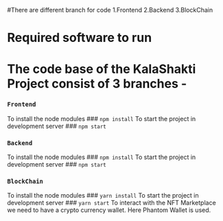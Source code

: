 #There are different branch for code 
1.Frontend
2.Backend
3.BlockChain
# Required software to run 


# The code base of the KalaShakti Project consist of 3 branches -

### `Frontend`

To install the node modules ### `npm install`
To start the project in development server ### `npm start`

### `Backend`

To install the node modules ### `npm install`
To start the project in development server ### `npm start`

### `BlockChain`

To install the node modules ### `yarn install`
To start the project in development server ### `yarn start`
To interact with the NFT Marketplace we need to have a crypto currency wallet. Here Phantom Wallet is used.
